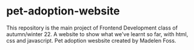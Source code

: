 # pet-adoption-website
This repository is the main project of Frontend Development class of autumn/winter 22. A website to show what we've learnt so far, with html, css and javascript. 
Pet adoption wesbsite created by Madelen Foss.